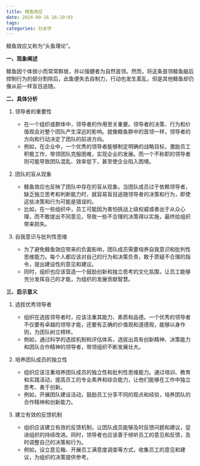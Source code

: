 ```yaml
---
title: 鲦鱼效应
date: 2024-09-16 16:19:03
tags:
categories: 社会学
---
```

鲦鱼效应又称为“头鱼理论”。

<!-- more -->

**一、现象阐述**

鲦鱼因个体弱小而常常群居，并以强健者为自然首领。然而，将这条首领鲦鱼脑后控制行为的部分割除后，此鱼便失去自制力，行动也发生紊乱，但是其他鲦鱼却仍像从前一样盲目追随。

**二、具体分析**

1. 领导者的重要性
   - 在一个组织或群体中，领导者的作用至关重要。领导者的决策、行为和价值观会对整个团队产生深远的影响。就像鲦鱼群中的首领一样，领导者的方向和行动决定了团队的前进方向。
   - 例如，在企业中，一个优秀的领导者能够制定明确的战略目标，激励员工积极工作，带领团队克服困难，实现企业的发展。而一个不称职的领导者则可能导致团队混乱、效率低下，甚至使企业陷入困境。

2. 团队的盲从现象
   - 鲦鱼效应也反映了团队中存在的盲从现象。当团队成员过于依赖领导者，缺乏独立思考和判断能力时，就容易盲目追随领导者的决策和行为，即使这些决策和行为可能是错误的。
   - 比如，在一些组织中，员工可能因为害怕挑战上级权威或者出于从众心理，而不敢提出不同意见，导致一些不合理的决策得以实施，最终给组织带来损失。

3. 自我意识与批判性思维
   - 为了避免鲦鱼效应带来的负面影响，团队成员需要培养自我意识和批判性思维能力。每个人都应该对自己的行为和决策负责，敢于质疑不合理的指令，提出建设性的意见和建议。
   - 同时，组织也应该营造一个鼓励创新和独立思考的文化氛围，让员工能够充分发挥自己的才能，为组织的发展贡献智慧。

**三、启示意义**

1. 选拔优秀领导者
   - 组织在选拔领导者时，应该注重其能力、素质和品德。一个优秀的领导者不仅要有卓越的领导才能，还要有正确的价值观和道德观，能够以身作则，为团队树立榜样。
   - 例如，通过科学的选拔机制和评估体系，选拔出具有创新精神、决策能力和团队合作精神的领导者，带领组织不断发展壮大。

2. 培养团队成员的独立性
   - 组织应该注重培养团队成员的独立性和批判性思维能力。通过培训、教育和实践活动，提高员工的专业素养和综合能力，让他们能够在工作中独立思考、勇于创新。
   - 例如，开展团队建设活动，鼓励员工分享不同的观点和经验，培养团队的合作精神和创新能力。

3. 建立有效的反馈机制
   - 组织应该建立有效的反馈机制，让团队成员能够及时反馈问题和建议，促进组织的持续改进。同时，领导者也应该善于倾听员工的意见和反馈，及时调整自己的决策和行为。
   - 例如，设立意见箱、开展员工满意度调查等方式，收集员工的意见和建议，为组织的决策提供参考。